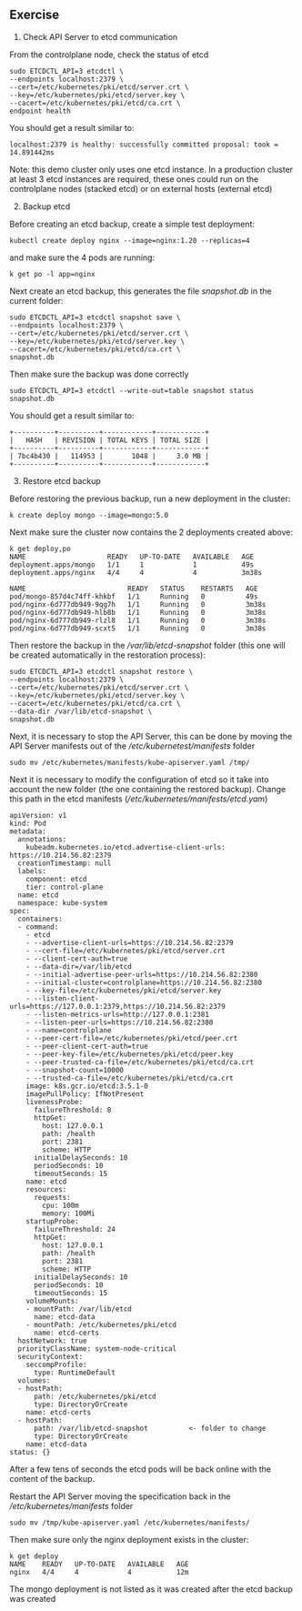 ## Exercise

1. Check API Server to etcd communication

From the controlplane node, check the status of etcd

```
sudo ETCDCTL_API=3 etcdctl \
--endpoints localhost:2379 \
--cert=/etc/kubernetes/pki/etcd/server.crt \
--key=/etc/kubernetes/pki/etcd/server.key \
--cacert=/etc/kubernetes/pki/etcd/ca.crt \
endpoint health
```

You should get a result similar to:

```
localhost:2379 is healthy: successfully committed proposal: took = 14.891442ms
```

Note: this demo cluster only uses one etcd instance. In a production cluster at least 3 etcd instances are required, these ones could run on the controlplane nodes (stacked etcd) or on external hosts (external etcd)

2. Backup etcd

Before creating an etcd backup, create a simple test deployment:

```
kubectl create deploy nginx --image=nginx:1.20 --replicas=4
```

and make sure the 4 pods are running:

```
k get po -l app=nginx
```

Next create an etcd backup, this generates the file *snapshot.db* in the current folder:

```
sudo ETCDCTL_API=3 etcdctl snapshot save \
--endpoints localhost:2379 \
--cert=/etc/kubernetes/pki/etcd/server.crt \
--key=/etc/kubernetes/pki/etcd/server.key \
--cacert=/etc/kubernetes/pki/etcd/ca.crt \
snapshot.db
```

Then make sure the backup was done correctly

```
sudo ETCDCTL_API=3 etcdctl --write-out=table snapshot status snapshot.db
```

You should get a result similar to:

```
+----------+----------+------------+------------+
|   HASH   | REVISION | TOTAL KEYS | TOTAL SIZE |
+----------+----------+------------+------------+
| 7bc4b430 |   114953 |       1048 |     3.0 MB |
+----------+----------+------------+------------+
```

3. Restore etcd backup

Before restoring the previous backup, run a new deployment in the cluster:

```
k create deploy mongo --image=mongo:5.0
```

Next make sure the cluster now contains the 2 deployments created above:

```
k get deploy,po
NAME                    READY   UP-TO-DATE   AVAILABLE   AGE
deployment.apps/mongo   1/1     1            1           49s
deployment.apps/nginx   4/4     4            4           3m38s

NAME                         READY   STATUS    RESTARTS   AGE
pod/mongo-857d4c74ff-khkbf   1/1     Running   0          49s
pod/nginx-6d777db949-9qg7h   1/1     Running   0          3m38s
pod/nginx-6d777db949-hlb8b   1/1     Running   0          3m38s
pod/nginx-6d777db949-rlzl8   1/1     Running   0          3m38s
pod/nginx-6d777db949-scxt5   1/1     Running   0          3m38s
```

Then restore the backup in the */var/lib/etcd-snapshot* folder (this one will be created automatically in the restoration process):

```
sudo ETCDCTL_API=3 etcdctl snapshot restore \
--endpoints localhost:2379 \
--cert=/etc/kubernetes/pki/etcd/server.crt \
--key=/etc/kubernetes/pki/etcd/server.key \
--cacert=/etc/kubernetes/pki/etcd/ca.crt \
--data-dir /var/lib/etcd-snapshot \
snapshot.db
```

Next, it is necessary to stop the API Server, this can be done by moving the API Server manifests out of the */etc/kubernetest/manifests* folder

```
sudo mv /etc/kubernetes/manifests/kube-apiserver.yaml /tmp/
```

Next it is necessary to modify the configuration of etcd so it take into account the new folder (the one containing the restored backup). Change this path in the etcd manifests (*/etc/kubernetes/manifests/etcd.yam*)


```
apiVersion: v1
kind: Pod
metadata:
  annotations:
    kubeadm.kubernetes.io/etcd.advertise-client-urls: https://10.214.56.82:2379
  creationTimestamp: null
  labels:
    component: etcd
    tier: control-plane
  name: etcd
  namespace: kube-system
spec:
  containers:
  - command:
    - etcd
    - --advertise-client-urls=https://10.214.56.82:2379
    - --cert-file=/etc/kubernetes/pki/etcd/server.crt
    - --client-cert-auth=true
    - --data-dir=/var/lib/etcd
    - --initial-advertise-peer-urls=https://10.214.56.82:2380
    - --initial-cluster=controlplane=https://10.214.56.82:2380
    - --key-file=/etc/kubernetes/pki/etcd/server.key
    - --listen-client-urls=https://127.0.0.1:2379,https://10.214.56.82:2379
    - --listen-metrics-urls=http://127.0.0.1:2381
    - --listen-peer-urls=https://10.214.56.82:2380
    - --name=controlplane
    - --peer-cert-file=/etc/kubernetes/pki/etcd/peer.crt
    - --peer-client-cert-auth=true
    - --peer-key-file=/etc/kubernetes/pki/etcd/peer.key
    - --peer-trusted-ca-file=/etc/kubernetes/pki/etcd/ca.crt
    - --snapshot-count=10000
    - --trusted-ca-file=/etc/kubernetes/pki/etcd/ca.crt
    image: k8s.gcr.io/etcd:3.5.1-0
    imagePullPolicy: IfNotPresent
    livenessProbe:
      failureThreshold: 8
      httpGet:
        host: 127.0.0.1
        path: /health
        port: 2381
        scheme: HTTP
      initialDelaySeconds: 10
      periodSeconds: 10
      timeoutSeconds: 15
    name: etcd
    resources:
      requests:
        cpu: 100m
        memory: 100Mi
    startupProbe:
      failureThreshold: 24
      httpGet:
        host: 127.0.0.1
        path: /health
        port: 2381
        scheme: HTTP
      initialDelaySeconds: 10
      periodSeconds: 10
      timeoutSeconds: 15
    volumeMounts:
    - mountPath: /var/lib/etcd
      name: etcd-data
    - mountPath: /etc/kubernetes/pki/etcd
      name: etcd-certs
  hostNetwork: true
  priorityClassName: system-node-critical
  securityContext:
    seccompProfile:
      type: RuntimeDefault
  volumes:
  - hostPath:
      path: /etc/kubernetes/pki/etcd
      type: DirectoryOrCreate
    name: etcd-certs
  - hostPath:
      path: /var/lib/etcd-snapshot          <- folder to change
      type: DirectoryOrCreate
    name: etcd-data
status: {}
```

After a few tens of seconds the etcd pods will be back online with the content of the backup.

Restart the API Server moving the specification back in the */etc/kubernetes/manifests* folder

```
sudo mv /tmp/kube-apiserver.yaml /etc/kubernetes/manifests/
```

Then make sure only the nginx deployment exists in the cluster:

```
k get deploy
NAME    READY   UP-TO-DATE   AVAILABLE   AGE
nginx   4/4     4            4           12m
```

The mongo deployment is not listed as it was created after the etcd backup was created